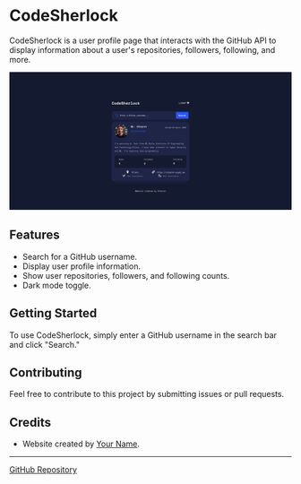 # CodeSherlock

CodeSherlock is a user profile page that interacts with the GitHub API to display information about a user's repositories, followers, following, and more.

![CodeSherlock](./Images/q.png)

## Features

- Search for a GitHub username.
- Display user profile information.
- Show user repositories, followers, and following counts.
- Dark mode toggle.

## Getting Started

To use CodeSherlock, simply enter a GitHub username in the search bar and click "Search."

## Contributing

Feel free to contribute to this project by submitting issues or pull requests.

## Credits

- Website created by [Your Name](https://github.com/utkarshpayal).

---

[GitHub Repository](https://github.com/utkarshpayal/CodeSherlock)
